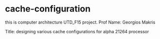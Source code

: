 # cache-configuration
this is computer architecture UTD_F15 project. 
Prof Name: Georgios Makris

Title: designing various cache configurations for alpha 21264 processor

